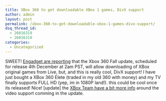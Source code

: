 ```yaml
---
title: XBox 360 to get downloadable XBox 1 games, DivX support
author: admin
layout: post
permalink: /xbox-360-to-get-downloadable-xbox-1-games-divx-support/
dsq_thread_id:
  - 26016319
  - 26016319
categories:
  - Uncategorized
---
```

<p mce_keep="true">SWEET! <a class href="http://www.engadget.com/2007/11/30/xbox-360-fall-dashboard-update-due-next-week-microsoft-tells-al/" mce_href="http://www.engadget.com/2007/11/30/xbox-360-fall-dashboard-update-due-next-week-microsoft-tells-al/">Engadget are reporting</a> that the Xbox 360 Fall update, scheduled for release 4th December at 2am PST, will allow downloading of XBox original games from Live, but, and this is really cool, DivX support! I have just bought a XBox 360 Elete (traded in my old 360 with money) and my TV finally supports FULL HD (yep, im in 1080P land!). this could be cool once its released! Nice! [update] the <a class href="http://blogs.msdn.com/xboxteam/archive/2007/11/30/december-2007-video-playback-faq.aspx" mce_href="http://blogs.msdn.com/xboxteam/archive/2007/11/30/december-2007-video-playback-faq.aspx">XBox Team have a bit more info</a> around the video support comming in the update.</p>